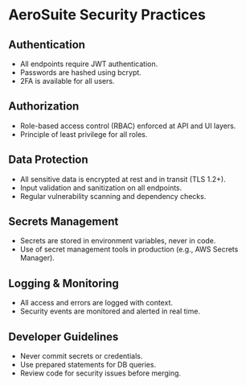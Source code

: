 # AeroSuite Security Practices

## Authentication
- All endpoints require JWT authentication.
- Passwords are hashed using bcrypt.
- 2FA is available for all users.

## Authorization
- Role-based access control (RBAC) enforced at API and UI layers.
- Principle of least privilege for all roles.

## Data Protection
- All sensitive data is encrypted at rest and in transit (TLS 1.2+).
- Input validation and sanitization on all endpoints.
- Regular vulnerability scanning and dependency checks.

## Secrets Management
- Secrets are stored in environment variables, never in code.
- Use of secret management tools in production (e.g., AWS Secrets Manager).

## Logging & Monitoring
- All access and errors are logged with context.
- Security events are monitored and alerted in real time.

## Developer Guidelines
- Never commit secrets or credentials.
- Use prepared statements for DB queries.
- Review code for security issues before merging. 